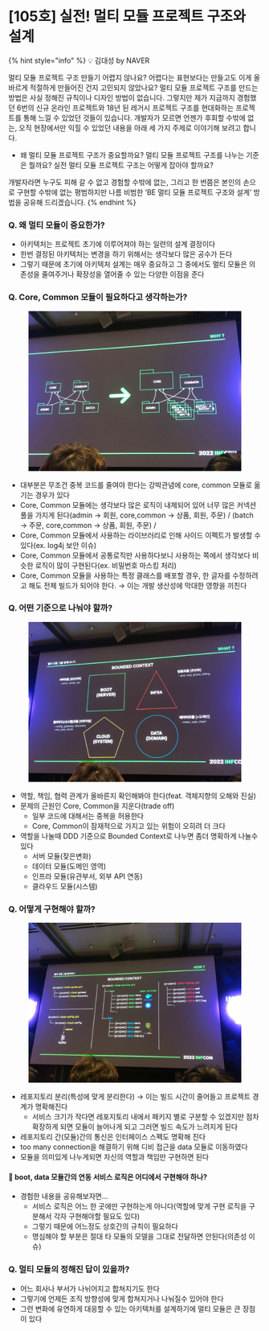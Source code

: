 # \[105호] 실전! 멀티 모듈 프로젝트 구조와 설계

{% hint style="info" %}
💡 김대성 by NAVER

멀티 모듈 프로젝트 구조 만들기 어렵지 않나요? 어렵다는 표현보다는 만들고도 이게 올바르게 적절하게 만들어진 건지 고민되지 않았나요? 멀티 모듈 프로젝트 구조를 만드는 방법은 사실 정해진 규칙이나 디자인 방법이 없습니다. 그렇지만 제가 지금까지 경험했던 6번의 신규 온라인 프로젝트와 18년 된 레거시 프로젝트 구조를 현대화하는 프로젝트를 통해 느낄 수 있었던 것들이 있습니다. 개발자가 모르면 언젠가 후회할 수밖에 없는, 오직 현장에서만 익힐 수 있었던 내용을 아래 세 가지 주제로 이야기해 보려고 합니다.

* 왜 멀티 모듈 프로젝트 구조가 중요할까요? 멀티 모듈 프로젝트 구조를 나누는 기준은 뭘까요? 실전 멀티 모듈 프로젝트 구조는 어떻게 잡아야 할까요?

개발자라면 누구도 피해 갈 수 없고 경험할 수밖에 없는, 그리고 한 번쯤은 본인의 손으로 구현할 수밖에 없는 평범하지만 나름 비범한 ‘BE 멀티 모듈 프로젝트 구조와 설계’ 방법을 공유해 드리겠습니다.
{% endhint %}

### Q. 왜 멀티 모듈이 중요한가?

* 아키텍처는 프로젝트 초기에 이루어져야 하는 일련의 설계 결정이다
* 한번 결정된 아키텍처는 변경을 하기 위해서는 생각보다 많은 공수가 든다
* 그렇기 때문에 초기에 아키텍처 설계는 매우 중요하고 그 중에서도 멀티 모듈은 의존성을 줄여주거나 확장성을 열어줄 수 있는 다양한 이점을 준다

### Q. Core, Common 모듈이 필요하다고 생각하는가?

<figure><img src="../../../.gitbook/assets/1.jpeg" alt=""><figcaption></figcaption></figure>

* 대부분은 무조건 중복 코드를 줄여야 한다는 강박관념에 core, common 모듈로 옮기는 경우가 있다
* Core, Common 모듈에는 생각보다 많은 로직이 내제되어 있어 너무 많은 커넥션 풀을 가지게 된다(admin → 회원, core,common → 상품, 회원, 주문) / (batch → 주문, core,common → 상품, 회원, 주문) /
* Core, Common 모듈에서 사용하는 라이브러리로 인해 사이드 이펙트가 발생할 수 있다(ex. log4j 보안 이슈)
* Core, Common 모듈에서 공통로직만 사용하다보니 사용하는 쪽에서 생각보다 비슷한 로직이 많이 구현된다(ex. 비밀번호 마스킹 처리)
* Core, Common 모듈을 사용하는 특정 클래스를 배포할 경우, 한 글자를 수정하려고 해도 전체 빌드가 되어야 한다. → 이는 개발 생산성에 막대한 영향을 끼친다

### Q. 어떤 기준으로 나눠야 할까?

<figure><img src="../../../.gitbook/assets/2 (1).jpeg" alt=""><figcaption></figcaption></figure>

* 역할, 책임, 협력 관계가 올바른지 확인해봐야 한다(feat. 객체지향의 오해와 진실)
* 문제의 근원인 Core, Common을 지운다(trade off)
  * 일부 코드에 대해서는 중복을 허용한다
  * Core, Common이 잠재적으로 가지고 있는 위험이 오히려 더 크다
* 역할을 나눌때 DDD 기준으로 Bounded Context로 나누면 좀더 명확하게 나눌수 있다
  * 서버 모듈(잦은변화)
  * 데이터 모듈(도메인 영역)
  * 인프라 모듈(유관부서, 외부 API 연동)
  * 클라우드 모듈(시스템)

### Q. 어떻게 구현해야 할까?

<figure><img src="../../../.gitbook/assets/3.jpeg" alt=""><figcaption></figcaption></figure>

* 레포지토리 분리(특성에 맞게 분리한다) → 이는 빌드 시간이 줄어들고 프로젝트 경계가 명확해진다
  * 서비스 크기가 작다면 레포지토리 내에서 패키지 별로 구분할 수 있겠지만 점차 확장하게 되면 모듈이 늘어나게 되고 그러면 빌드 속도가 느려지게 된다
* 레포지토리 간(모듈)간의 통신은 인터페이스 스펙도 명확해 진다
* too many connection을 해결하기 위해 디비 접근을 data 모듈로 이동하였다
* 모듈을 의미있게 나누게되면 자신의 역할과 책임만 구현하면 된다

#### 🧐 boot, data 모듈간의 연동 서비스 로직은 어디에서 구현해야 하나?

* 경험한 내용을 공유해보자면…
  * 서비스 로직은 어느 한 곳에만 구현하는게 아니다(역할에 맞게 구현 로직을 구분해서 각자 구현해야할 필요도 있다)
  * 그렇기 때문에 어느정도 상호간의 규칙이 필요하다
  * 명심해야 할 부분은 절대 타 모듈의 모델을 그대로 전달하면 안된다(의존성 이슈)

### Q. 멀티 모듈의 정해진 답이 있을까?

* 어느 회사나 부서가 나뉘어지고 합쳐지기도 한다
* 그렇기에 언제든 조직 방향성에 맞게 합쳐지거나 나눠질수 있어야 한다
* 그런 변화에 유연하게 대응할 수 있는 아키텍처를 설계하기에 멀티 모듈은 큰 장점이 있다

